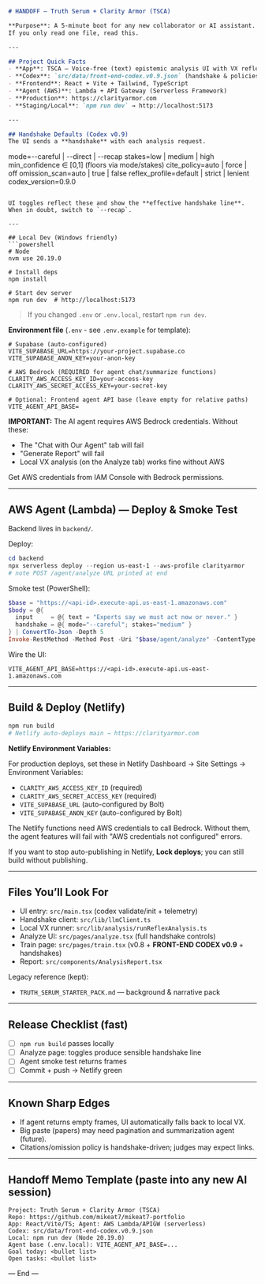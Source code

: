 
```markdown
# HANDOFF — Truth Serum + Clarity Armor (TSCA)

**Purpose**: A 5-minute boot for any new collaborator or AI assistant.  
If you only read one file, read this.

---

## Project Quick Facts
- **App**: TSCA – Voice-free (text) epistemic analysis UI with VX reflex engine
- **Codex**: `src/data/front-end-codex.v0.9.json` (handshake & policies)
- **Frontend**: React + Vite + Tailwind, TypeScript
- **Agent (AWS)**: Lambda + API Gateway (Serverless Framework)
- **Production**: https://clarityarmor.com
- **Staging/Local**: `npm run dev` → http://localhost:5173

---

## Handshake Defaults (Codex v0.9)
The UI sends a **handshake** with each analysis request.

```

mode=--careful | --direct | --recap
stakes=low | medium | high
min_confidence ∈ [0,1] (floors via mode/stakes)
cite_policy=auto | force | off
omission_scan=auto | true | false
reflex_profile=default | strict | lenient
codex_version=0.9.0

````

UI toggles reflect these and show the **effective handshake line**.  
When in doubt, switch to `--recap`.

---

## Local Dev (Windows friendly)
```powershell
# Node
nvm use 20.19.0

# Install deps
npm install

# Start dev server
npm run dev  # http://localhost:5173
````

> If you changed `.env` or `.env.local`, restart `npm run dev`.

**Environment file** (`.env` - see `.env.example` for template):

```
# Supabase (auto-configured)
VITE_SUPABASE_URL=https://your-project.supabase.co
VITE_SUPABASE_ANON_KEY=your-anon-key

# AWS Bedrock (REQUIRED for agent chat/summarize functions)
CLARITY_AWS_ACCESS_KEY_ID=your-access-key
CLARITY_AWS_SECRET_ACCESS_KEY=your-secret-key

# Optional: Frontend agent API base (leave empty for relative paths)
VITE_AGENT_API_BASE=
```

**IMPORTANT:** The AI agent requires AWS Bedrock credentials. Without these:
- The "Chat with Our Agent" tab will fail
- "Generate Report" will fail
- Local VX analysis (on the Analyze tab) works fine without AWS

Get AWS credentials from IAM Console with Bedrock permissions.

---

## AWS Agent (Lambda) — Deploy & Smoke Test

Backend lives in `backend/`.

Deploy:

```powershell
cd backend
npx serverless deploy --region us-east-1 --aws-profile clarityarmor
# note POST /agent/analyze URL printed at end
```

Smoke test (PowerShell):

```powershell
$base = "https://<api-id>.execute-api.us-east-1.amazonaws.com"
$body = @{
  input     = @{ text = "Experts say we must act now or never." }
  handshake = @{ mode="--careful"; stakes="medium" }
} | ConvertTo-Json -Depth 5
Invoke-RestMethod -Method Post -Uri "$base/agent/analyze" -ContentType "application/json" -Body $body
```

Wire the UI:

```
VITE_AGENT_API_BASE=https://<api-id>.execute-api.us-east-1.amazonaws.com
```

---

## Build & Deploy (Netlify)

```powershell
npm run build
# Netlify auto-deploys main → https://clarityarmor.com
```

**Netlify Environment Variables:**

For production deploys, set these in Netlify Dashboard → Site Settings → Environment Variables:

- `CLARITY_AWS_ACCESS_KEY_ID` (required)
- `CLARITY_AWS_SECRET_ACCESS_KEY` (required)
- `VITE_SUPABASE_URL` (auto-configured by Bolt)
- `VITE_SUPABASE_ANON_KEY` (auto-configured by Bolt)

The Netlify functions need AWS credentials to call Bedrock. Without them, the agent features will fail with "AWS credentials not configured" errors.

If you want to stop auto-publishing in Netlify, **Lock deploys**; you can still build without publishing.

---

## Files You’ll Look For

* UI entry: `src/main.tsx` (codex validate/init + telemetry)
* Handshake client: `src/lib/llmClient.ts`
* Local VX runner: `src/lib/analysis/runReflexAnalysis.ts`
* Analyze UI: `src/pages/analyze.tsx` (full handshake controls)
* Train page: `src/pages/train.tsx` (v0.8 + **FRONT-END CODEX v0.9** + handshakes)
* Report: `src/components/AnalysisReport.tsx`

Legacy reference (kept):

* `TRUTH_SERUM_STARTER_PACK.md` — background & narrative pack

---

## Release Checklist (fast)

* [ ] `npm run build` passes locally
* [ ] Analyze page: toggles produce sensible handshake line
* [ ] Agent smoke test returns frames
* [ ] Commit + push → Netlify green

---

## Known Sharp Edges

* If agent returns empty frames, UI automatically falls back to local VX.
* Big paste (papers) may need pagination and summarization agent (future).
* Citations/omission policy is handshake-driven; judges may expect links.

---

## Handoff Memo Template (paste into any new AI session)

```
Project: Truth Serum + Clarity Armor (TSCA)
Repo: https://github.com/mikeat7/mikeat7-portfolio
App: React/Vite/TS; Agent: AWS Lambda/APIGW (serverless)
Codex: src/data/front-end-codex.v0.9.json
Local: npm run dev (Node 20.19.0)
Agent base (.env.local): VITE_AGENT_API_BASE=...
Goal today: <bullet list>
Open tasks: <bullet list>
```

— End —
